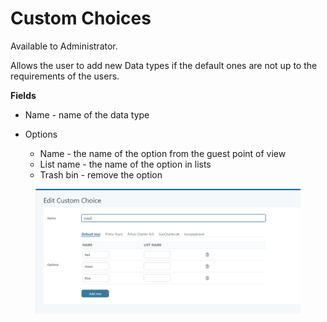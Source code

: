 # Custom Choices

Available to Administrator.

Allows the user to add new Data types if the default ones are not up to the requirements of the users.

**Fields**

* Name - name of the data type
*   Options

    * Name - the name of the option from the guest point of view
    * List name - the name of the option in lists
    * Trash bin -  remove the option



<figure><img src=".gitbook/assets/image (140).png" alt=""><figcaption></figcaption></figure>

